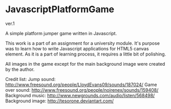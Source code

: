 # JavascriptPlatformGame
ver.1


A simple platform jumper game written in Javascript. 

This work is a part of an assignment for a university module. It's purpose was to learn how to write Javascript applications
for HTML5 canvas element. 
As it is a part of learning process, it requires a little bit of polishing.


All images in the game except for the main background image were created by the author. 

Credit list:
Jump sound: http://www.freesound.org/people/LloydEvans09/sounds/187024/
Game over sound: http://www.freesound.org/people/noirenex/sounds/159408/
Background music: http://www.newgrounds.com/audio/listen/568498/
Background image: http://tesorone.deviantart.com/
